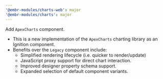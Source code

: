 ```yaml
---
'@embr-modules/charts-web': major
'@embr-modules/charts': major
---
```


Add `ApexCharts` component.

- This is a new implementation of the `ApexCharts` charting library as an Ignition component.
- Benefits over the `Legacy` component include:
  - Simplified rendering lifecycle (i.e. quicker to render/update)
  - JavaScript proxy support for direct chart interaction.
  - Improved designer property schema support.
  - Expanded selection of default component variants.
